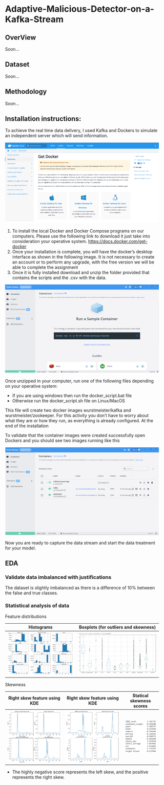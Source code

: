 # Adaptive-Malicious-Detector-on-a-Kafka-Stream
## OverView
Soon...

## Dataset
Soon...

## Methodology
Soon...

## Installation instructions:

To achieve the real time data delivery, I used Kafka and Dockers to 
simulate an independent server which will send information.

![im1](Image/Screenshot_1.png)

1. To install the local Docker and Docker Compose programs on our 
computers. Please use the following link to download it just take into consideration your operative 
system. https://docs.docker.com/get-docker
2. Once your installation is complete, you will have the docker’s desktop interface as shown 
in the following image. It is not necessary to create an account or to perform any upgrade, 
with the free version we will be able to complete the assignment
3. Once it is fully installed download and unzip the folder provided that contains the scripts 
and the .csv with the data.

![im2](Image/Screenshot_2.png)

Once unzipped in your computer, run one of the following files depending on your 
operative system:
- If you are using windows then run the docker_script.bat file 
- Otherwise run the docker_script.sh file on Linux/MacOS

This file will create two docker images wurstmeister/kafka and wurstmeister/zookeeper. 
For this activity you don’t have to worry about what they are or how they run, as everything 
is already configured. At the end of the installation

To validate that the container images were created successfully open Dockers and you 
should see two images running like this

![im3](Image/Screenshot_3.png)

Now you are ready to capture the data stream and start the data treatment for your model. 

## EDA
### Validate data imbalanced with justifications
The dataset is slightly imbalanced as there is a difference of 10% between the false and true classes.

### Statistical analysis of data
Feature distributions

| Histograms               | Boxplots (for outliers and skewness) |
|--------------------------|--------------------------------------|
| ![](Image/Picture1.png)  | ![](Image/Picture2.png)              |

Skewness

| Right skew feature using KDE | Right skew feature using KDE | Statical skewness scores |
|------------------------------|------------------------------|--------------------------|
| ![](Image/Picture3.png)      | ![](Image/Picture4.png)      | ![](Image/Picture5.png)  |

- The highly negative score represents the left skew, and the positive represents the right skew. 



